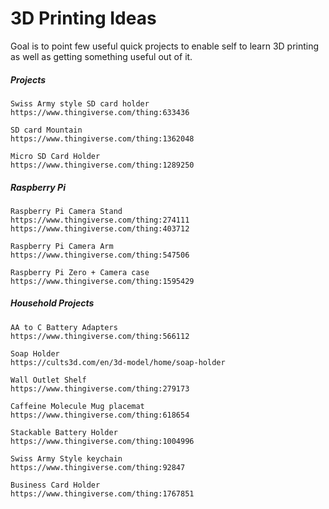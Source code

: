 # 3D Printing Ideas

Goal is to point few useful quick projects to enable self to learn 3D printing as well as getting something useful out of it.

##### Projects

```
Swiss Army style SD card holder
https://www.thingiverse.com/thing:633436

SD card Mountain
https://www.thingiverse.com/thing:1362048

Micro SD Card Holder
https://www.thingiverse.com/thing:1289250
```

##### Raspberry Pi

```
Raspberry Pi Camera Stand
https://www.thingiverse.com/thing:274111
https://www.thingiverse.com/thing:403712

Raspberry Pi Camera Arm
https://www.thingiverse.com/thing:547506

Raspberry Pi Zero + Camera case
https://www.thingiverse.com/thing:1595429
```

##### Household Projects

```
AA to C Battery Adapters
https://www.thingiverse.com/thing:566112

Soap Holder
https://cults3d.com/en/3d-model/home/soap-holder

Wall Outlet Shelf
https://www.thingiverse.com/thing:279173

Caffeine Molecule Mug placemat
https://www.thingiverse.com/thing:618654

Stackable Battery Holder
https://www.thingiverse.com/thing:1004996

Swiss Army Style keychain
https://www.thingiverse.com/thing:92847

Business Card Holder
https://www.thingiverse.com/thing:1767851
```



